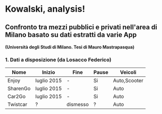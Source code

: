 # Kowalski, analysis!

## Confronto tra mezzi pubblici e privati nell'area di Milano basato su dati estratti da varie App
#### (Università degli Studi di Milano. Tesi di Mauro Mastrapasqua)

### 1. Dati a disposizione (da Losacco Federico)


|Nome|Inizio|Fine|Pause|Veicoli|
|-|-|-|-|-|
|Enjoy|luglio 2015|-|Si|Auto,Scooter|
|SharenGo|luglio 2015|-|Si|Auto|
|Car2Go|luglio 2015|-|Si|Auto|
|Twistcar|?|dismesso|?|Auto|
